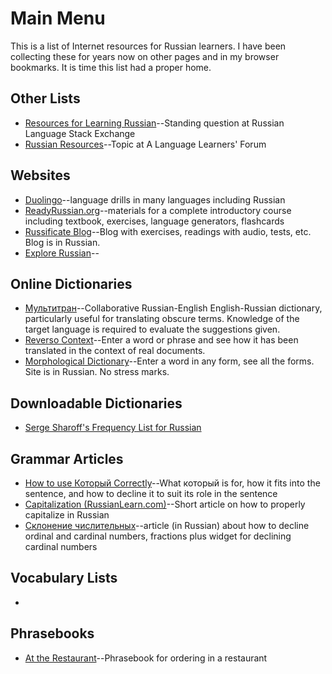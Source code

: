 # Main Menu

This is a list of Internet resources for Russian learners. I have been collecting these for years
now on other pages and in my browser bookmarks. It is time this list had a proper home.

## Other Lists
* [Resources for Learning Russian](https://russian.stackexchange.com/questions/833/resources-for-learning-russian)--Standing question at Russian Language Stack Exchange
* [Russian Resources](https://forum.language-learners.org/viewtopic.php?f=19&t=5376&p=63359#p63359/)--Topic at A Language Learners' Forum

## Websites
* [Duolingo](https://www.duolingo.com/)--language drills in many languages including Russian
* [ReadyRussian.org](https://www.readyrussian.org)--materials for a complete introductory course including textbook, exercises, language generators, flashcards
* [Russificate Blog](https://learnrussianweb.net/)--Blog with exercises, readings with audio, tests, etc. Blog is in Russian.
* [Explore Russian](http://explorerussian.com/)--

## Online Dictionaries
* [Мультитран](https://www.multitran.ru/)--Collaborative Russian-English English-Russian dictionary, particularly useful for translating obscure terms. Knowledge of the target language is required to evaluate the suggestions given.
* [Reverso Context](http://context.reverso.net/translation/)--Enter a word or phrase and see how it has been translated in the context of real documents.
* [Morphological Dictionary](http://www.morfologija.ru/)--Enter a word in any form, see all the forms. Site is in Russian. No stress marks.

## Downloadable Dictionaries
* [Serge Sharoff's Frequency List for Russian](http://www.artint.ru/projects/frqlist/frqlist-en.php)

## Grammar Articles
* [How to use Который Correctly](https://www.readyrussian.org/Handouts/Grammar%2016--%D0%9A%D0%BE%D1%82%D0%BE%D1%80%D1%8B%D0%B9.html)--What который is for, how it fits into the sentence, and how to decline it to suit its role in the sentence
* [Capitalization (RussianLearn.com)](http://russianlearn.com/grammar/category/capitalization)--Short article on how to properly capitalize in Russian
* [Склонение числительных](https://numeralonline.ru/)--article (in Russian) about how to decline ordinal and cardinal numbers, fractions plus widget for declining cardinal numbers

## Vocabulary Lists
* 

## Phrasebooks
* [At the Restaurant](http://www.russianforfree.com/phrasebook-restaurant.php)--Phrasebook for ordering in a restaurant

